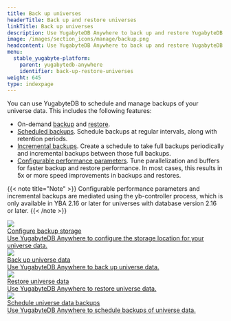 ```yaml
---
title: Back up universes
headerTitle: Back up and restore universes
linkTitle: Back up universes
description: Use YugabyteDB Anywhere to back up and restore YugabyteDB universe data.
image: /images/section_icons/manage/backup.png
headcontent: Use YugabyteDB Anywhere to back up and restore YugabyteDB universes and data.
menu:
  stable_yugabyte-platform:
    parent: yugabytedb-anywhere
    identifier: back-up-restore-universes
weight: 645
type: indexpage
---
```


You can use YugabyteDB to schedule and manage backups of your universe data. This includes the following features:

- On-demand [backup](back-up-universe-data/ysql/) and [restore](restore-universe-data/ysql/).
- [Scheduled backups](schedule-data-backups/ysql/). Schedule backups at regular intervals, along with retention periods.
- [Incremental backups](back-up-universe-data/ysql/#create-incremental-backups). Create a schedule to take full backups periodically and incremental backups between those full backups.
- [Configurable performance parameters](back-up-universe-data/ysql/#configure-backup-performance-parameters). Tune parallelization and buffers for faster backup and restore performance. In most cases, this results in 5x or more speed improvements in backups and restores.

{{< note title="Note" >}}
Configurable performance parameters and incremental backups are mediated using the yb-controller process, which is only available in YBA 2.16 or later for universes with database version 2.16 or later.
{{< /note >}}

<div class="row">

  <div class="col-12 col-md-6 col-lg-12 col-xl-6">
    <a class="section-link icon-offset" href="configure-backup-storage/">
      <div class="head">
        <img class="icon" src="/images/section_icons/manage/backup.png" aria-hidden="true" />
        <div class="title">Configure backup storage</div>
      </div>
      <div class="body">
        Use YugabyteDB Anywhere to configure the storage location for your universe data.
      </div>
    </a>
  </div>

  <div class="col-12 col-md-6 col-lg-12 col-xl-6">
    <a class="section-link icon-offset" href="back-up-universe-data/ysql/">
      <div class="head">
        <img class="icon" src="/images/section_icons/manage/backup.png" aria-hidden="true" />
        <div class="title">Back up universe data</div>
      </div>
      <div class="body">
        Use YugabyteDB Anywhere to back up universe data.
      </div>
    </a>
  </div>

  <div class="col-12 col-md-6 col-lg-12 col-xl-6">
    <a class="section-link icon-offset" href="restore-universe-data/ysql/">
      <div class="head">
        <img class="icon" src="/images/section_icons/manage/backup.png" aria-hidden="true" />
        <div class="title">Restore universe data</div>
      </div>
      <div class="body">
        Use YugabyteDB Anywhere to restore universe data.
      </div>
    </a>
  </div>

  <div class="col-12 col-md-6 col-lg-12 col-xl-6">
    <a class="section-link icon-offset" href="schedule-data-backups/ysql/">
      <div class="head">
        <img class="icon" src="/images/section_icons/explore/high_performance.png" aria-hidden="true" />
        <div class="title">Schedule universe data backups</div>
      </div>
      <div class="body">
        Use YugabyteDB Anywhere to schedule backups of universe data.
      </div>
    </a>
  </div>

</div>
